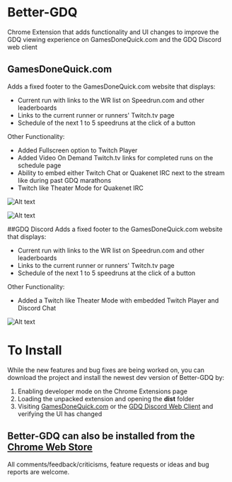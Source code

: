 # Better-GDQ
Chrome Extension that adds functionality and UI changes to improve the GDQ viewing experience on GamesDoneQuick.com and the GDQ Discord web client

## GamesDoneQuick.com
Adds a fixed footer to the GamesDoneQuick.com website that displays:
* Current run with links to the WR list on Speedrun.com and other leaderboards
* Links to the current runner or runners' Twitch.tv page
* Schedule of the next 1 to 5 speedruns at the click of a button

Other Functionality:
* Added Fullscreen option to Twitch Player
* Added Video On Demand Twitch.tv links for completed runs on the schedule page
* Ability to embed either Twitch Chat or Quakenet IRC next to the stream like during past GDQ marathons
* Twitch like Theater Mode for Quakenet IRC

![Alt text](/screenshot.png?raw=true "Extension Screenshot")


![Alt text](/schedule-screenshot.png?raw=true "Extension Schedule Screenshot")


##GDQ Discord
Adds a fixed footer to the GamesDoneQuick.com website that displays:
* Current run with links to the WR list on Speedrun.com and other leaderboards
* Links to the current runner or runners' Twitch.tv page
* Schedule of the next 1 to 5 speedruns at the click of a button
 
Other Functionality:
* Added a Twitch like Theater Mode with embedded Twitch Player and Discord Chat

![Alt text](/discord-screenshot.png?raw=true "Extension Discord Screenshot")

# To Install
While the new features and bug fixes are being worked on, you can download the project and install the newest dev version of Better-GDQ by:

1. Enabling developer mode on the Chrome Extensions page
2. Loading the unpacked extension and opening the **dist** folder
3. Visiting [GamesDoneQuick.com](https://gamesdonequick.com) or the [GDQ Discord Web Client](https://discord.gg/gamesdonequick) and verifying the UI has changed


## Better-GDQ can also be installed from the [Chrome Web Store](https://chrome.google.com/webstore/detail/better-gdq/ejcaegeanpaohhmimojlgfipmdofmphh)

All comments/feedback/criticisms, feature requests or ideas and bug reports are welcome.
